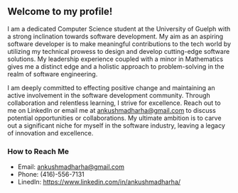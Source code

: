 ## Welcome to my profile!

I am a dedicated Computer Science student at the University of Guelph with a strong inclination towards software development. My aim as an aspiring software developer is to make meaningful contributions to the tech world by utilizing my technical prowess to design and develop cutting-edge software solutions. My leadership experience coupled with a minor in Mathematics gives me a distinct edge and a holistic approach to problem-solving in the realm of software engineering.

I am deeply committed to effecting positive change and maintaining an active involvement in the software development community. Through collaboration and relentless learning, I strive for excellence. Reach out to me on LinkedIn or email me at ankushmadharha@gmail.com to discuss potential opportunities or collaborations. My ultimate ambition is to carve out a significant niche for myself in the software industry, leaving a legacy of innovation and excellence.

### How to Reach Me
* Email: ankushmadharha@gmail.com
* Phone: (416)-556-7131
* LinedIn: https://www.linkedin.com/in/ankushmadharha/
